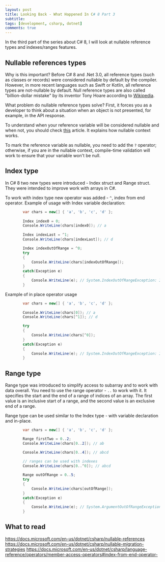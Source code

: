 ```yaml
---
layout: post
title: Looking Back - What Happened In C# 8 Part 3
subtitle: 
tags: [development, csharp, dotnet]
comments: true
---
```


In the third part of the series about C# 8, I will look at nullable reference types and indexes/ranges features.

## Nullable references types
Why is this important? Before C# 8 and .Net 3.0, all reference types (such as classes or records) were considered nullable by default by the compiler. However, in more recent languages such as Swift or Kotlin, all reference types are not-nullable by default. Null reference types are also called "billion-dollar mistake" by its inventor Tony Hoare according to [Wikipedia](https://en.wikipedia.org/wiki/Tony_Hoare#Apologies_and_retractions).

What problem do nullable reference types solve? First, it forces you as a developer to think about a situation when an object is not presented, for example, in the API response.

To understand when your reference variable will be considered nullable and when not, you should check [this](https://docs.microsoft.com/en-us/dotnet/csharp/nullable-references#nullable-contexts) article. It explains how nullable context works.

To mark the reference variable as nullable, you need to add the `?` operator; otherwise, if you are in the nullable context, compile-time validation will work to ensure that your variable won't be null.

## Index type
In C# 8 two new types were introduced - Index struct and Range struct. They were intended to improve work with arrays in C#.

To work with index type new operator was added - `^`, index from end operator. Example of usage with Index variable declaration:

```csharp
        var chars = new[] { 'a', 'b', 'c', 'd' };
        
        Index index0 = 0;
        Console.WriteLine(chars[index0]); // a
            
        Index indexLast = ^1;
        Console.WriteLine(chars[indexLast]); // d

        Index indexOutOfRange = ^0;
        try
        {
            Console.WriteLine(chars[indexOutOfRange]);
        }
        catch(Exception e)
        {
            Console.WriteLine(e); // System.IndexOutOfRangeException: Index was outside the bounds of the array.
        }
```

Example of in place operator usage
```csharp
        var chars = new[] { 'a', 'b', 'c', 'd' };
        
        Console.WriteLine(chars[0]); // a
        Console.WriteLine(chars[^1]); // d

        try
        {
            Console.WriteLine(chars[^0]);
        }
        catch(Exception e)
        {
            Console.WriteLine(e); // System.IndexOutOfRangeException: Index was outside the bounds of the array.
        }
```

## Range type
Range type was introduced to simplify access to subarray and to work with data overall. You need to use the range operator - `..` to work with it. It specifies the start and the end of a range of indices of an array. The first value is an inclusive start of a range, and the second value is an exclusive end of a range. 

Range type can be used similar to the Index type - with variable declaration and in-place. 

```csharp
        var chars = new[] { 'a', 'b', 'c', 'd' };

        Range firstTwo = 0..2;
        Console.WriteLine(chars[0..2]); // ab

        Console.WriteLine(chars[0..4]); // abcd
        
        // ranges can be used with indexes
        Console.WriteLine(chars[0..^0]); // abcd

        Range outOfRange = 0..5;
        try
        {
            Console.WriteLine(chars[outOfRange]);
        }
        catch(Exception e)
        {
            Console.WriteLine(e); // System.ArgumentOutOfRangeException: Specified argument was out of the range of valid values.
        }
```

## What to read
https://docs.microsoft.com/en-us/dotnet/csharp/nullable-references
https://docs.microsoft.com/en-us/dotnet/csharp/nullable-migration-strategies
https://docs.microsoft.com/en-us/dotnet/csharp/language-reference/operators/member-access-operators#index-from-end-operator-